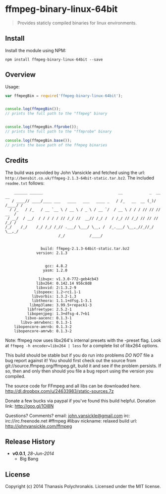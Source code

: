 # ffmpeg-binary-linux-64bit

> Provides staticly compiled binaries for linux environments.

## Install

Install the module using NPM:

```
npm install ffmpeg-binary-linux-64bit --save
```

## Overview

Usage:

```js
var ffmpegBin = require('ffmpeg-binary-linux-64bit');


console.log(ffmpegBin());
// prints the full path to the "ffmpeg" binary


console.log(ffmpegBin.ffprobe());
// prints the full path to the "ffmprobe" binary

console.log(ffmpegBin.base());
// prints the base path of the ffmpeg binaries

```

## Credits

The build was provided by John Vansickle and fetched using the url: `http://bensbit.co.uk/ffmpeg-2.1.3-64bit-static.tar.bz2`. The included `readme.txt` follows:

```
    ______ ______                                  __            _  __     __
   / ____// ____/____ ___   ____   ___   ____ _   / /_   __  __ (_)/ /____/ /
  / /_   / /_   / __ `__ \ / __ \ / _ \ / __ `/  / __ \ / / / // // // __  / 
 / __/  / __/  / / / / / // /_/ //  __// /_/ /  / /_/ // /_/ // // // /_/ /  
/_/    /_/    /_/ /_/ /_// .___/ \___/ \__, /  /_.___/ \__,_//_//_/ \__,_/   
                        /_/           /____/                                 


                build: ffmpeg-2.1.3-64bit-static.tar.bz2
              version: 2.1.3

 
                  gcc: 4.8.2
                 yasm: 1.2.0

               libvpx: v1.3.0-772-geb4cb43
              libx264: 0.142.14 956c8d8
              libxvid: 2:1.3.2-9
             libspeex: 1.2~rc1.1-1
            libvorbis: 1.3.2-1.3
            libtheora: 1.1.1+dfsg.1-3.1
           libmp3lame: 3.99.5+repack1-3 
          libfreetype: 2.5.2-1
          libopenjpeg: 1.3+dfsg-4.7+b1
         libvo-aacenc: 0.1.3-1
       libvo-amrwbenc: 0.1.3-1
    libopencore-amrnb: 0.1.3-2
    libopencore-amrwb: 0.1.3-2
```

Note: ffmpeg now uses libx264's internal presets with the -preset flag.
Look at `ffmpeg -h encoder=libx264 | less` for a complete list of libx264 options.

This build should be stable but if you do run into problems *DO NOT* file a bug report against it! You should first check out the source from git://source.ffmpeg.org/ffmpeg.git, build it and see if the problem persists. If so, then and only then should you file a bug report using the version you compiled.

The source code for FFmpeg and all libs can be downloaded here.
http://dl.dropbox.com/u/24633983/static-sources.7z

Donate a few bucks via paypal if you've found this build helpful. 
Donation link: http://goo.gl/1Ol8N

Questions? Comments?
email: john.vansickle@gmail.com
irc: irc://irc.freenode.net #ffmpeg #libav nickname: relaxed
build url:  http://johnvansickle.com/ffmpeg


## Release History

- **v0.0.1**, *28-Jun-2014*
    - Big Bang

## License

Copyright (c) 2014 Thanasis Polychronakis. Licensed under the MIT license.
